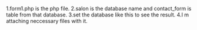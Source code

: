 1.form1.php is the php file.
2.salon is the database name and contact_form is table from that database.
3.set the database like this to see the result.
4.I m attaching neccessary files with it.
